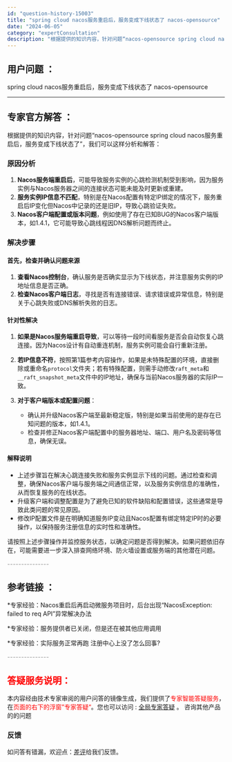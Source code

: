 ```yaml
---
id: "question-history-15003"
title: "spring cloud nacos服务重启后，服务变成下线状态了 nacos-opensource"
date: "2024-06-05"
category: "expertConsultation"
description: "根据提供的知识内容，针对问题“nacos-opensource spring cloud nacos服务重启后，服务变成下线状态了”，我们可以这样分析和解答：### 原因分析1. **Nacos服务端重启后**，可能导致服务实例的心跳检测机制受到影响，因为服务实例与Nacos服务器之间的连接状态可能"
---
```


## 用户问题 ： 
 spring cloud nacos服务重启后，服务变成下线状态了 nacos-opensource 

---------------
## 专家官方解答 ：

根据提供的知识内容，针对问题“nacos-opensource spring cloud nacos服务重启后，服务变成下线状态了”，我们可以这样分析和解答：

### 原因分析
1. **Nacos服务端重启后**，可能导致服务实例的心跳检测机制受到影响，因为服务实例与Nacos服务器之间的连接状态可能未能及时更新或重建。
2. **服务实例IP信息不匹配**，特别是在Nacos配置有特定IP绑定的情况下，服务重启后IP变化但Nacos中记录的还是旧IP，导致心跳验证失败。
3. **Nacos客户端配置或版本问题**，例如使用了存在已知BUG的Nacos客户端版本，如1.4.1，它可能导致心跳线程因DNS解析问题而终止。

### 解决步骤
#### 首先，检查并确认问题来源
1. **查看Nacos控制台**，确认服务是否确实显示为下线状态，并注意服务实例的IP地址信息是否正确。
2. **检查Nacos客户端日志**，寻找是否有连接错误、请求错误或异常信息，特别是关于心跳失败或DNS解析失败的日志。

#### 针对性解决
1. **如果是Nacos服务端重启导致**，可以等待一段时间看服务是否会自动恢复心跳连接。因为Nacos设计有自动重连机制，服务实例可能会自行重新注册。
   
2. **若IP信息不符**，按照第1篇参考内容操作，如果是未特殊配置的环境，直接删除或重命名`protocol`文件夹；若有特殊配置，则需手动修改`raft_meta`和`__raft_snapshot_meta`文件中的IP地址，确保与当前Nacos服务器的实际IP一致。

3. **对于客户端版本或配置问题**：
   - 确认并升级Nacos客户端至最新稳定版，特别是如果当前使用的是存在已知问题的版本，如1.4.1。
   - 检查并修正Nacos客户端配置中的服务器地址、端口、用户名及密码等信息，确保无误。

#### 解释说明
- 上述步骤旨在解决心跳连接失败和服务实例显示下线的问题。通过检查和调整，确保Nacos客户端与服务端之间通信正常，以及服务实例信息的准确性，从而恢复服务的在线状态。
- 升级客户端和调整配置是为了避免已知的软件缺陷和配置错误，这些通常是导致此类问题的常见原因。
- 修改IP配置文件是在明确知道服务IP变动且Nacos配置有绑定特定IP时的必要操作，以保持服务注册信息的实时性和准确性。

请按照上述步骤操作并监控服务状态，以确定问题是否得到解决。如果问题依旧存在，可能需要进一步深入排查网络环境、防火墙设置或服务端的其他潜在问题。


<font color="#949494">---------------</font> 


## 参考链接 ：

*专家经验：Nacos重启后再启动微服务项目时，后台出现“NacosException: failed to req API”异常解决办法 
 
 *专家经验：服务提供者已关闭，但是还在被其他应用调用 
 
 *专家经验：实际服务正常再跑 注册中心上没了怎么回事? 


 <font color="#949494">---------------</font> 
 


## <font color="#FF0000">答疑服务说明：</font> 

本内容经由技术专家审阅的用户问答的镜像生成，我们提供了<font color="#FF0000">专家智能答疑服务</font>，在<font color="#FF0000">页面的右下的浮窗”专家答疑“</font>。您也可以访问 : [全局专家答疑](https://opensource.alibaba.com/chatBot) 。 咨询其他产品的的问题

### 反馈
如问答有错漏，欢迎点：[差评](https://ai.nacos.io/user/feedbackByEnhancerGradePOJOID?enhancerGradePOJOId=15056)给我们反馈。
